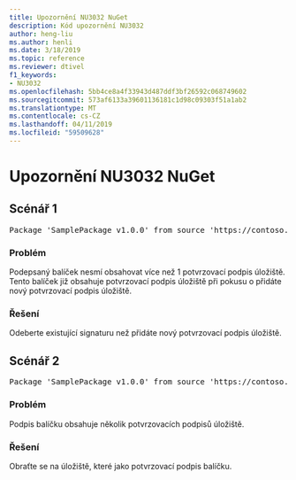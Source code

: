 ```yaml
---
title: Upozornění NU3032 NuGet
description: Kód upozornění NU3032
author: heng-liu
ms.author: henli
ms.date: 3/18/2019
ms.topic: reference
ms.reviewer: dtivel
f1_keywords:
- NU3032
ms.openlocfilehash: 5bb4ce8a4f33943d487ddf3bf26592c068749602
ms.sourcegitcommit: 573af6133a39601136181c1d98c09303f51a1ab2
ms.translationtype: MT
ms.contentlocale: cs-CZ
ms.lasthandoff: 04/11/2019
ms.locfileid: "59509628"
---
```

# <a name="nuget-warning-nu3032"></a>Upozornění NU3032 NuGet

## <a name="scenario-1"></a>Scénář 1

<pre>Package 'SamplePackage v1.0.0' from source 'https://contoso.com/index.json': The package already contains a repository countersignature. Please remove the existing signature before adding a new repository countersignature.</pre>

### <a name="issue"></a>Problém

Podepsaný balíček nesmí obsahovat více než 1 potvrzovací podpis úložiště. Tento balíček již obsahuje potvrzovací podpis úložiště při pokusu o přidáte nový potvrzovací podpis úložiště.


### <a name="solution"></a>Řešení

Odeberte existující signaturu než přidáte nový potvrzovací podpis úložiště.



## <a name="scenario-2"></a>Scénář 2

<pre>Package 'SamplePackage v1.0.0' from source 'https://contoso.com/index.json': The package signature contains multiple repository countersignatures.</pre>

### <a name="issue"></a>Problém

Podpis balíčku obsahuje několik potvrzovacích podpisů úložiště.


### <a name="solution"></a>Řešení

Obraťte se na úložiště, které jako potvrzovací podpis balíčku.